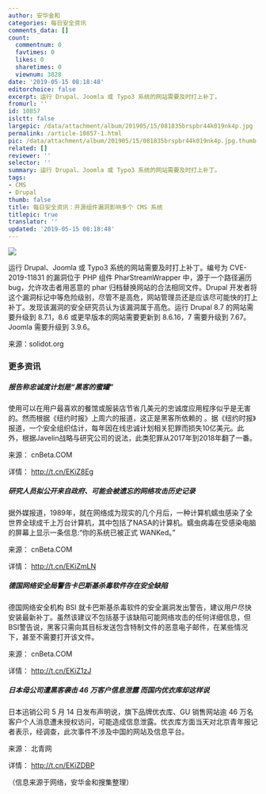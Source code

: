 ```yaml
---
author: 安华金和
categories: 每日安全资讯
comments_data: []
count:
  commentnum: 0
  favtimes: 0
  likes: 0
  sharetimes: 0
  viewnum: 3828
date: '2019-05-15 08:18:48'
editorchoice: false
excerpt: 运行 Drupal、Joomla 或 Typo3 系统的网站需要及时打上补丁。
fromurl: ''
id: 10857
islctt: false
largepic: /data/attachment/album/201905/15/081835brspbr44k019nk4p.jpg
permalink: /article-10857-1.html
pic: /data/attachment/album/201905/15/081835brspbr44k019nk4p.jpg.thumb.jpg
related: []
reviewer: ''
selector: ''
summary: 运行 Drupal、Joomla 或 Typo3 系统的网站需要及时打上补丁。
tags:
- CMS
- Drupal
thumb: false
title: 每日安全资讯：开源组件漏洞影响多个 CMS 系统
titlepic: true
translator: ''
updated: '2019-05-15 08:18:48'
---
```


![](/data/attachment/album/201905/15/081835brspbr44k019nk4p.jpg)


运行 Drupal、Joomla 或 Typo3 系统的网站需要及时打上补丁。编号为 CVE-2019-11831 的漏洞位于 PHP 组件 PharStreamWrapper 中，源于一个路径遍历 bug，允许攻击者用恶意的 phar 归档替换网站的合法相同文件。Drupal 开发者将这个漏洞标记中等危险级别，尽管不是高危，网站管理员还是应该尽可能快的打上补丁。发现该漏洞的安全研究员认为该漏洞属于高危。运行 Drupal 8.7 的网站需要升级到 8.7.1，8.6 或更早版本的网站需要更新到 8.6.16，7 需要升级到 7.67。Joomla 需要升级到 3.9.6。


来源：solidot.org


### 更多资讯


##### 报告称忠诚度计划是“黑客的蜜罐”


使用可以在用户最喜欢的餐馆或服装店节省几美元的忠诚度应用程序似乎是无害的。然而根据《纽约时报》上周六的报道，这正是黑客所依赖的 。据《纽约时报》报道，一个安全组织估计，每年因在线忠诚计划相关犯罪而损失10亿美元。此外，根据Javelin战略与研究公司的说法，此类犯罪从2017年到2018年翻了一番。


来源： cnBeta.COM


详情： <http://t.cn/EKiZ8Eg> 


##### 研究人员拟公开来自政府、可能会被遗忘的网络攻击历史记录


据外媒报道，1989年，就在网络成为现实的几个月后，一种计算机蠕虫感染了全世界全球成千上万台计算机，其中包括了NASA的计算机。蠕虫病毒在受感染电脑的屏幕上显示一条信息:“你的系统已被正式 WANKed。”


来源： cnBeta.COM


详情： <http://t.cn/EKiZmLN> 


##### 德国网络安全局警告卡巴斯基杀毒软件存在安全缺陷


德国网络安全机构 BSI 就卡巴斯基杀毒软件的安全漏洞发出警告，建议用户尽快安装最新补丁。虽然该建议不包括基于该缺陷可能网络攻击的任何详细信息，但BSI警告说，黑客只需向其目标发送包含特制文件的恶意电子邮件，在某些情况下，甚至不需要打开该文件。


来源： cnBeta.COM


详情： <http://t.cn/EKiZ1zJ> 


##### 日本母公司遭黑客袭击 46 万客户信息泄露 而国内优衣库却这样说


日本迅销公司 5 月 14 日发布声明说，旗下品牌优衣库、GU 销售网站逾 46 万名客户个人消息遭未授权访问，可能造成信息泄露。优衣库方面当天对北京青年报记者表示，经调查，此次事件不涉及中国的网站及信息平台。


来源： 北青网


详情： <http://t.cn/EKiZDBP> 


（信息来源于网络，安华金和搜集整理）